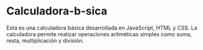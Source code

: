 # Calculadora-b-sica
Esta es una calculadora básica desarrollada en JavaScript, HTML y CSS. La calculadora permite realizar operaciones aritméticas simples como suma, resta, multiplicación y división.
